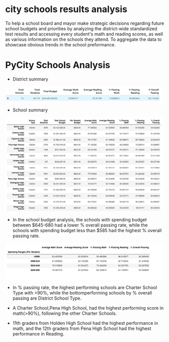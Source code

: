 # city schools results analysis

To help a school board and mayor make strategic decisions regarding future school budgets and priorities by  analyzing the district-wide standardized test results and accessing every student's math and reading scores, as well as various information on the schools they attend. To aggregate the data to showcase obvious trends in the school preformance.

# PyCity Schools Analysis
* District summary

![Alt text](<Screenshot 2023-10-25 042635.png>)

* School summary

![Alt text](<Screenshot 2023-10-25 043523.png>)

* In the school budget analysis, the schools with spending budget between $645-680 had a lower % overall passing rate, while the schools with spending budget less than $585 had the highest % overall passing rate.

![Alt text](<Screenshot 2023-10-25 044133.png>)

* In % passing rate, the highest performing schools are Charter School Type with >90%, while the bottomperforming schools by % overall passing are District School Type.

* A Charter School,Pena High School, had the highest performing score in math(>90%), following the other Charter Schools.

* 11th graders from Holden High School had the highest performance in math, and the 12th graders from Pena High School had the highest performance in Reading.
